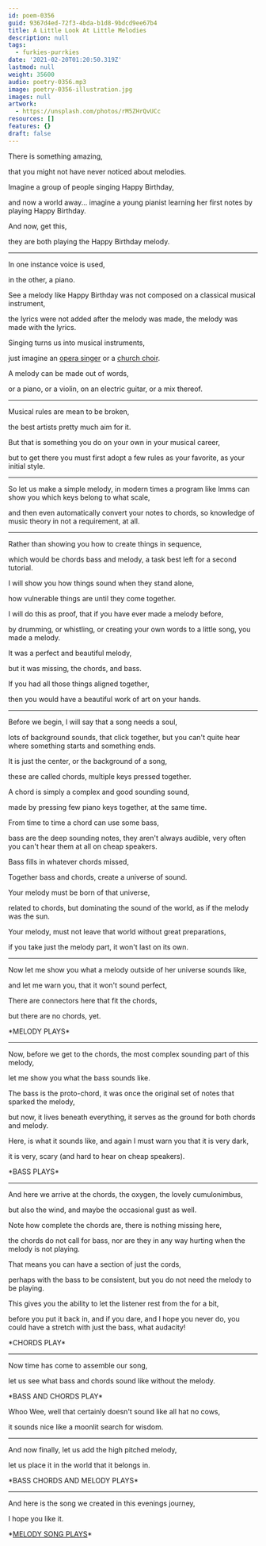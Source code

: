 ```yaml
---
id: poem-0356
guid: 9367d4ed-72f3-4bda-b1d8-9bdcd9ee67b4
title: A Little Look At Little Melodies
description: null
tags:
  - furkies-purrkies
date: '2021-02-20T01:20:50.319Z'
lastmod: null
weight: 35600
audio: poetry-0356.mp3
image: poetry-0356-illustration.jpg
images: null
artwork:
  - https://unsplash.com/photos/rM5ZHrQvUCc
resources: []
features: {}
draft: false
---
```


There is something amazing,

that you might not have never noticed about melodies.

Imagine a group of people singing Happy Birthday,

and now a world away... imagine a young pianist learning her first notes by playing Happy Birthday.

And now, get this,

they are both playing the Happy Birthday melody.

---

In one instance voice is used,

in the other, a piano.

See a melody like Happy Birthday was not composed on a classical musical instrument,

the lyrics were not added after the melody was made, the melody was made with the lyrics.

Singing turns us into musical instruments,

just imagine an [opera singer](https://www.youtube.com/watch?v=K2snTkaD64U "L'amour est un oiseau rebelle by Elina Garanca") or a [church choir](https://www.youtube.com/watch?v=WAfPKNSvesI "The Owl and the Pussycat från Stockholms Universitetskörs (Stockholm University Choir)").

A melody can be made out of words,

or a piano, or a violin, on an electric guitar, or a mix thereof.

---

Musical rules are mean to be broken,

the best artists pretty much aim for it.

But that is something you do on your own in your musical career,

but to get there you must first adopt a few rules as your favorite, as your initial style.

---

So let us make a simple melody, in modern times a program like lmms can show you which keys belong to what scale,

and then even automatically convert your notes to chords, so knowledge of music theory in not a requirement, at all.

---

Rather than showing you how to create things in sequence,

which would be chords bass and melody, a task best left for a second tutorial.

I will show you how things sound when they stand alone,

how vulnerable things are until they come together.

I will do this as proof, that if you have ever made a melody before,

by drumming, or whistling, or creating your own words to a little song, you made a melody.

It was a perfect and beautiful melody,

but it was missing, the chords, and bass.

If you had all those things aligned together,

then you would have a beautiful work of art on your hands.

---

Before we begin, I will say that a song needs a soul,

lots of background sounds, that click together, but you can't quite hear where something starts and something ends.

It is just the center, or the background of a song,

these are called chords, multiple keys pressed together.

A chord is simply a complex and good sounding sound,

made by pressing few piano keys together, at the same time.

From time to time a chord can use some bass,

bass are the deep sounding notes, they aren't always audible, very often you can't hear them at all on cheap speakers.

Bass fills in whatever chords missed,

Together bass and chords, create a universe of sound.

Your melody must be born of that universe,

related to chords, but dominating the sound of the world, as if the melody was the sun.

Your melody, must not leave that world without great preparations,

if you take just the melody part, it won't last on its own.

---

Now let me show you what a melody outside of her universe sounds like,

and let me warn you, that it won't sound perfect,

There are connectors here that fit the chords,

but there are no chords, yet.

\*MELODY PLAYS\*

---

Now, before we get to the chords, the most complex sounding part of this melody,

let me show you what the bass sounds like.

The bass is the proto-chord, it was once the original set of notes that sparked the melody,

but now, it lives beneath everything, it serves as the ground for both chords and melody.

Here, is what it sounds like, and again I must warn you that it is very dark,

it is very, scary (and hard to hear on cheap speakers).

\*BASS PLAYS\*

---

And here we arrive at the chords, the oxygen, the lovely cumulonimbus,

but also the wind, and maybe the occasional gust as well.

Note how complete the chords are, there is nothing missing here,

the chords do not call for bass, nor are they in any way hurting when the melody is not playing.

That means you can have a section of just the cords,

perhaps with the bass to be consistent, but you do not need the melody to be playing.

This gives you the ability to let the listener rest from the for a bit,

before you put it back in, and if you dare, and I hope you never do, you could have a stretch with just the bass, what audacity!

\*CHORDS PLAY\*

---

Now time has come to assemble our song,

let us see what bass and chords sound like without the melody.

\*BASS AND CHORDS PLAY\*

Whoo Wee, well that certainly doesn't sound like all hat no cows,

it sounds nice like a moonlit search for wisdom.

---

And now finally, let us add the high pitched melody,

let us place it in the world that it belongs in.

\*BASS CHORDS AND MELODY PLAYS\*

---

And here is the song we created in this evenings journey,

I hope you like it.

\*[MELODY SONG PLAYS](files/melody-intro-song.mp3 "Melody Intro Song")\*
